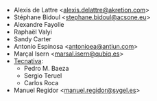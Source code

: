 - Alexis de Lattre \<<alexis.delattre@akretion.com>\>
- Stéphane Bidoul \<<stephane.bidoul@acsone.eu>\>
- Alexandre Fayolle
- Raphaël Valyi
- Sandy Carter
- Antonio Espinosa \<<antonioea@antiun.com>\>
- Marçal Isern \<<marsal.isern@qubiq.es>\>
- [Tecnativa](https://www.tecnativa.com):
  - Pedro M. Baeza
  - Sergio Teruel
  - Carlos Roca
- Manuel Regidor \<<manuel.regidor@sygel.es>\>
